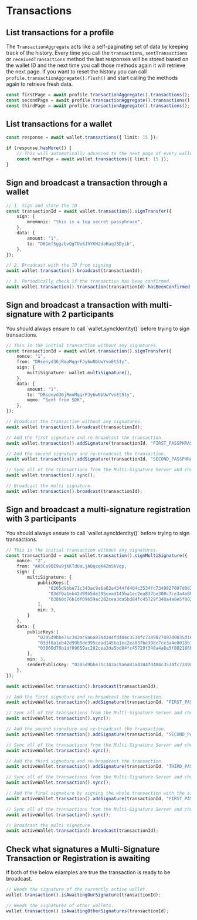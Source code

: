 # Transactions

## List transactions for a profile

The `TransactionAggregate` acts like a self-paginating set of data by keeping track of the history. Every time you call the `transactions`, `sentTransactions` or `receivedTransactions` method the last responses will be stored based on the wallet ID and the next time you call those methods again it will retrieve the next page. If you want to reset the history you can call `profile.transactionAggregate().flush()` and start calling the methods again to retrieve fresh data.

```typescript
const firstPage = await profile.transactionAggregate().transactions();
const secondPage = await profile.transactionAggregate().transactions();
const thirdPage = await profile.transactionAggregate().transactions();
```

## List transactions for a wallet

```typescript
const response = await wallet.transactions({ limit: 15 });

if (response.hasMore()) {
    // This will automatically advanced to the next page of every wallet with a limit of 15.
    const nextPage = await wallet.transactions({ limit: 15 });
}
```

## Sign and broadcast a transaction through a wallet

```typescript
// 1. Sign and store the ID
const transactionId = await wallet.transaction().signTransfer({
    sign: {
        mnemonic: "this is a top secret passphrase",
    },
    data: {
        amount: "1",
        to: "D61mfSggzbvQgTUe6JhYKH2doHaqJ3Dyib",
    },
});

// 2. Broadcast with the ID from signing
await wallet.transaction().broadcast(transactionId);

// 3. Periodically check if the transaction has been confirmed
await wallet.transaction().transaction(transactionId).hasBeenConfirmed();
```

## Sign and broadcast a transaction with multi-signature with 2 participants

<x-alert type="warning">
You should always ensure to call `wallet.syncIdentity()` before trying to sign transactions.
</x-alert>

```typescript
// This is the initial transaction without any signatures.
const transactionId = await wallet.transaction().signTransfer({
    nonce: "1",
    from: "DRsenyd36jRmuMqqrFJy6wNbUwYvoEt51y",
    sign: {
        multiSignature: wallet.multiSignature(),
    },
    data: {
        amount: "1",
        to: "DRsenyd36jRmuMqqrFJy6wNbUwYvoEt51y",
        memo: "Sent from SDK",
    },
});

// Broadcast the transaction without any signatures.
await wallet.transaction().broadcast(transactionId);

// Add the first signature and re-broadcast the transaction.
await wallet.transaction().addSignature(transactionId, "FIRST_PASSPHRASE");

// Add the second signature and re-broadcast the transaction.
await wallet.transaction().addSignature(transactionId, "SECOND_PASSPHRASE");

// Sync all of the transactions from the Multi-Signature Server and check the state of each.
await wallet.transaction().sync();

// Broadcast the multi signature.
await wallet.transaction().broadcast(transactionId);
```

## Sign and broadcast a multi-signature registration with 3 participants

<x-alert type="warning">
You should always ensure to call `wallet.syncIdentity()` before trying to sign transactions.
</x-alert>

```typescript
// This is the initial transaction without any signatures.
const transactionId = await wallet.transaction().signMultiSignature({
    nonce: "2",
    from: "AH3Ca9QE9u9jKKTdUaLjAQqcqK4ZmSkVqp,
    sign: {
        multiSignature: {
            publicKeys:[
                "0205d9bbe71c343ac9a6a83a4344fd404c3534fc7349827097d0835d160bc2b896",
                "03df0a1eb42d99b5de395cead145ba1ec2ea837be308c7ce3a4e8018b7efc7fdb8",
                "03860d76b1df09659ac282cea3da5bd84fc45729f348a4a8e5f802186be72dc17f"
            ],
            min: 3,
        }
    },
    data: {
        publicKeys:[
            "0205d9bbe71c343ac9a6a83a4344fd404c3534fc7349827097d0835d160bc2b896",
            "03df0a1eb42d99b5de395cead145ba1ec2ea837be308c7ce3a4e8018b7efc7fdb8",
            "03860d76b1df09659ac282cea3da5bd84fc45729f348a4a8e5f802186be72dc17f"
        ],
        min: 3,
        senderPublicKey: "0205d9bbe71c343ac9a6a83a4344fd404c3534fc7349827097d0835d160bc2b896",
    },
});

await activeWallet.transaction().broadcast(transactionId);

// Add the first signature and re-broadcast the transaction.
await activeWallet.transaction().addSignature(transactionId, "FIRST_PASSPHRASE");

// Sync all of the transactions from the Multi-Signature Server and check the state of each.
await activeWallet.transaction().sync();

// Add the second signature and re-broadcast the transaction.
await activeWallet.transaction().addSignature(transactionId, "SECOND_PASSPHRASE");

// Sync all of the transactions from the Multi-Signature Server and check the state of each.
await activeWallet.transaction().sync();

// Add the third signature and re-broadcast the transaction.
await activeWallet.transaction().addSignature(transactionId, "THIRD_PASSPHRASE");

// Sync all of the transactions from the Multi-Signature Server and check the state of each.
await activeWallet.transaction().sync();

// Add the final signature by signing the whole transaction with the signatures of all participants.
await activeWallet.transaction().addSignature(transactionId, "FIRST_PASSPHRASE");

// Sync all of the transactions from the Multi-Signature Server and check the state of each.
await activeWallet.transaction().sync();

// Broadcast the multi signature.
await activeWallet.transaction().broadcast(transactionId);
```

## Check what signatures a Multi-Signature Transaction or Registration is awaiting

<x-alert type="warning">
If both of the below examples are true the transaction is ready to be broadcast.
</x-alert>

```typescript
// Needs the signature of the currently active wallet.
wallet.transaction().isAwaitingOurSignature(transactionId);

// Needs the signatures of other wallets.
wallet.transaction().isAwaitingOtherSignatures(transactionId);
```
